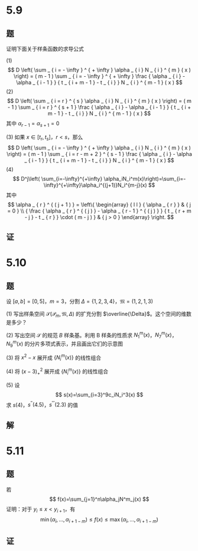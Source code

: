 # 5.9

## 题

证明下面关于样条函数的求导公式

(1)
$$
D \left( \sum _ { i = - \infty } ^ { + \infty } \alpha _ { i } N _ { i } ^ { m } ( x ) \right) = ( m - 1 ) \sum _ { i = - \infty } ^ { + \infty } \frac { \alpha _ { i } - \alpha _ { i - 1 } } { t _ { i + m - 1 } - t _ { i } } N _ { i } ^ { m - 1 } ( x )
$$
(2)
$$
D \left( \sum _ { i = r } ^ { s } \alpha _ { i } N _ { i } ^ { m } ( x ) \right) = ( m - 1 ) \sum _ { i = r } ^ { s + 1 } \frac { \alpha _ { i } - \alpha _ { i - 1 } } { t _ { i + m - 1 } - t _ { i } } N _ { i } ^ { m - 1 } ( x )
$$
其中 $\alpha_{r-1}=\alpha_{s+1}=0$ 

(3) 如果 $x\in [t_r,t_s]$，$r<s$，那么
$$
D \left( \sum _ { i = - \infty } ^ { + \infty } \alpha _ { i } N _ { i } ^ { m } ( x ) \right) = ( m - 1 ) \sum _ { i = r - m + 2 } ^ { s - 1 } \frac { \alpha _ { i } - \alpha _ { i - 1 } } { t _ { i + m - 1 } - t _ { i } } N _ { i } ^ { m - 1 } ( x )
$$
(4)
$$
D^j\left( \sum_{i=-\infty}^{+\infty} \alpha_iN_i^m(x)\right)=\sum_{i=-\infty}^{+\infty}\alpha_i^{(j+1)}N_i^{m-j}(x)
$$
其中
$$
\alpha _ { r } ^ { ( j + 1 ) } = \left\{ \begin{array} { l l } { \alpha _ { r } } & { j = 0 } \\ { \frac { \alpha _ { r } ^ { ( j ) } - \alpha _ { r - 1 } ^ { ( j ) } } { t _ { r + m - j } - t _ { r } } \cdot ( m - j ) } & { j > 0 } \end{array} \right.
$$

## 证



# 5.10

## 题

设 $[a,b]=[0,5]$，$m=3$，分割 $\Delta=\{1,2,3,4\}$，$\mathfrak{M}=(1,2,1,3)$ 

(1) 写出样条空间 $\mathcal{S}(\mathcal{P}_m,\mathfrak{M},\Delta)$ 的扩充分割 $\overline{\Delta}$。这个空间的维数是多少？

(2) 写出空间 $\mathcal{S}$ 的规范 $B$ 样条基。利用 B 样条的性质求 $N_1^m(x)$，$N_7^m(x)$，$N_9^m(x)$ 的分片多项式表示，并且画出它们的示意图

(3) 将 $x^2-x$ 展开成 $\{N_i^m(x)\}$ 的线性组合

(4) 将 $(x-3)^2_+$ 展开成 $\{N_i^m(x)\}$ 的线性组合

(5) 设
$$
s(x)=\sum_{i=3}^9c_iN_i^3(x)
$$
求 $s(4)$，$s^{\prime\prime}(4.5)$，$s^{\prime\prime\prime}(2.3)$ 的值

## 解



# 5.11

## 题

若
$$
f(x)=\sum_{j=1}^n\alpha_jN^m_j(x)
$$
证明：对于 $y_i\le x<y_{i+1}$，有
$$
\min(\alpha_i,\dots,\alpha_{i+1-m})\le f(x)\le \max(\alpha_i,\dots,\alpha_{i+1-m})
$$

## 证

